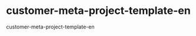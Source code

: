 customer-meta-project-template-en
=================================

customer-meta-project-template-en